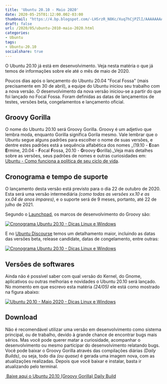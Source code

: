 ```yaml
---
title: 'Ubuntu 20.10 - Maio 2020'
date: 2020-05-25T01:12:00.002-03:00
thumbnail: "https://4.bp.blogspot.com/-LHSrzR_N8Kc/Xuq7hCjPZlI/AAAAAAAAPIM/XVlUrwnF3NYtc86MwmrxW2hg5of2LF2MwCNcBGAsYHQ/s1600/Groovy_Gorilla.png"
draft: false
url: /2020/05/ubuntu-2010-maio-2020.html
categories:
- Ubuntu
tags: 
- Ubuntu-20.10
socialshare: true
---
```


O Ubuntu 20.10 já está em desenvolvimento. Veja nesta matéria o que já temos de informações sobre ele até o mês de maio de 2020.

<!--more-->

Poucos dias após o lançamento do Ubuntu 20.04 "Focal Fossa" (mais precisamente em 30 de abril), a equipe do Ubuntu iniciou seu trabalho com a nova versão. O desenvolvimento da nova versão iniciou-se a partir do que foi lançado no Focal Fossa. Foram definidas as datas de lançamentos de testes, versões beta, congelamentos e lançamento oficial.  
  

## Groovy Gorilla

  
O nome do Ubuntu 20.10 será Groovy Gorilla. Groovy é um adjetivo que lembra moda, enquanto Gorilla significa Gorila mesmo. Vale lembrar que o Ubuntu segue alguns padrões para escolher o nome de suas versões, e dentre estes padrões está a sequência alfabética dos nomes _(19.10 - **E**oan **E**rmine, 20.04 - **F**ocal **F**ossa, 20.10 - **G**roovy **G**orilla)._Veja mais detalhes sobre as versões, seus padrões de nomes e outras curiosidades em: [Ubuntu - Como funciona a política de seu ciclo de vida](https://info.wsouza.com.br/2019/03/ubuntu-como-funciona-politica-de-seu-ciclo-de-vida.html).  
  

## Cronograma e tempo de suporte

  
O lançamento desta versão está previsto para o dia 22 de outubro de 2020. Esta será uma versão intermediária _(como todas as versões xx.10 e as xx.04 de anos ímpares)_, e o suporte será de 9 meses, portanto, até 22 de julho de 2021.  
  
Segundo o [Launchpad](https://launchpad.net/ubuntu/groovy), os marcos de desenvolvimento do Groovy são:  
  

[![Cronograma Ubuntu 20.10 - Dicas Linux e Windows](https://3.bp.blogspot.com/-OU4sNDhvolM/Xss6d43D9iI/AAAAAAAAO6Q/tRDZXdiw3CUPkEaV1zd9BkkokciqKY9rQCNcBGAsYHQ/s640/Groovy-Launchpad.png "Cronograma Ubuntu 20.10 - Dicas Linux e Windows")](https://3.bp.blogspot.com/-OU4sNDhvolM/Xss6d43D9iI/AAAAAAAAO6Q/tRDZXdiw3CUPkEaV1zd9BkkokciqKY9rQCNcBGAsYHQ/s1600/Groovy-Launchpad.png)

  
E no [Ubuntu Discourse](https://discourse.ubuntu.com/t/groovy-gorilla-release-schedule/15531) temos um detalhamento maior, incluindo as datas das versões beta, release candidate, datas de congelamento, entre outras:  
  

[![Cronograma Ubuntu 20.10 - Dicas Linux e Windows](https://4.bp.blogspot.com/-X-ebYfixMPo/Xss7Ra1JUuI/AAAAAAAAO6Y/bDuCTyUm72MHWujznuxPf5-wyGh5CjBHwCNcBGAsYHQ/s640/Groovy-Cronograma.png "Cronograma Ubuntu 20.10 - Dicas Linux e Windows")](https://4.bp.blogspot.com/-X-ebYfixMPo/Xss7Ra1JUuI/AAAAAAAAO6Y/bDuCTyUm72MHWujznuxPf5-wyGh5CjBHwCNcBGAsYHQ/s1600/Groovy-Cronograma.png)

  

## Versões de softwares

  
Ainda não é possível saber com qual versão do Kernel, do Gnome, aplicativos ou outras melhorias e novidades o Ubuntu 20.10 será lançado. No momento em que escrevo esta matéria _(24/05)_ ele está como mostrado na figura abaixo:  
  

[![Ubuntu 20.10 - Maio 2020 - Dicas Linux e Windows](https://4.bp.blogspot.com/-QiMbAyyoVNk/XssvkcomzKI/AAAAAAAAO6A/oJ0R5RK-t7AMP2vL92Hydqb1Tj4PJNmkQCNcBGAsYHQ/s640/Groovy.png "Ubuntu 20.10 - Maio 2020 - Dicas Linux e Windows")](https://4.bp.blogspot.com/-QiMbAyyoVNk/XssvkcomzKI/AAAAAAAAO6A/oJ0R5RK-t7AMP2vL92Hydqb1Tj4PJNmkQCNcBGAsYHQ/s1600/Groovy.png)

  

## Download

  
Não é recomendável utilizar uma versão em desenvolvimento como sistema principal, ou de trabalho, devido à grande chance de encontrar bugs mais sérios. Mas você pode querer matar a curiosidade, acompanhar o desenvolvimento ou mesmo participar do desenvolvimento relatando bugs. Você pode baixar o Groovy Gorilla através das compilações diárias _(Daily Builds)_, ou seja, todo dia _(ou quase)_ é gerada uma imagem nova, com as atualizações realizadas. Depois que você baixar e instalar, basta ir atualizando pelo terminal.  
  

[ Baixe aqui o Ubuntu 20.10 (Groovy Gorilla) Daily Build](https://releases.ubuntu.com/20.10/ubuntu-20.10-desktop-amd64.iso)
